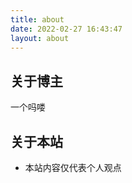 ```yaml
---
title: about
date: 2022-02-27 16:43:47
layout: about
---
```


## 关于博主

一个吗喽

## 关于本站

- 本站内容仅代表个人观点

